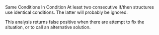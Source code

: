 Same Conditions In Condition
At least two consecutive if/then structures use identical conditions. The latter will probably be ignored.

This analysis returns false positive when there are attempt to fix the situation, or to call an alternative solution. 

<?php

if ($a == 1) { doSomething(); }
elseif ($b == 1) { doSomething(); }
elseif ($c == 1) { doSomething(); }
elseif ($a == 1) { doSomething(); }
else {}

// Also works on if then else if chains
if ($a == 1) { doSomething(); }
else if ($b == 1) { doSomething(); }
else if ($c == 1) { doSomething(); }
else if ($a == 1) { doSomething(); }
else {}

// This sort of situation generate false postive. 
$config = load_config_from_commandline();
if (empty($config)) {
    $config = load_config_from_file();
    if (empty($config)) {
        $config = load_default_config();
    }
}

?>
